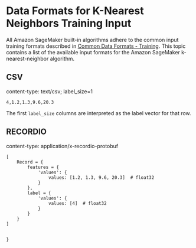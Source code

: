 # Data Formats for K\-Nearest Neighbors Training Input<a name="kNN-in-formats"></a>

All Amazon SageMaker built\-in algorithms adhere to the common input training formats described in [Common Data Formats \- Training](https://docs.aws.amazon.com/sagemaker/latest/dg/cdf-training.html)\. This topic contains a list of the available input formats for the Amazon SageMaker k\-nearest\-neighbor algorithm\.

## CSV<a name="kNN-training-data-csv"></a>

content\-type: text/csv; label\_size=1

```
4,1.2,1.3,9.6,20.3
```

The first `label_size` columns are interpreted as the label vector for that row\.

## RECORDIO<a name="kNN-training-data-recordio"></a>

content\-type: application/x\-recordio\-protobuf

```
[
    Record = {
        features = {
            'values': {
                values: [1.2, 1.3, 9.6, 20.3]  # float32
            }
        },
        label = {
            'values': {
                values: [4]  # float32
            }
        }
    }
] 

                
}
```